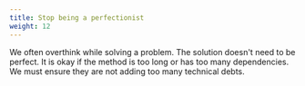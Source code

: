 ```yaml
---
title: Stop being a perfectionist
weight: 12
---
```


We often overthink while solving a problem. The solution doesn't need to be perfect. It is okay if the method is too long or has too many dependencies. We must ensure they are not adding too many technical debts.
